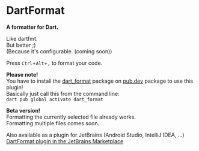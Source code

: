 # DartFormat

**A formatter for Dart.**

Like dartfmt.  
But better ;)  
(Because it's configurable. (coming soon))

Press `Ctrl`+`Alt`+`,` to format your code.

**Please note!**  
You have to install the [dart_format](https://pub.dev/packages/dart_format) package on [pub.dev](https://pub.dev) package to use this plugin!  
Basically just call this from the command line:  
`dart pub global activate dart_format`

**Beta version!**  
Formatting the currently selected file already works.  
Formatting multiple files comes soon.

Also available as a plugin for JetBrains (Android Studio, IntelliJ IDEA, ...)  
[DartFormat plugin in the JetBrains Marketplace](https://plugins.jetbrains.com/plugin/21003-dartformat)